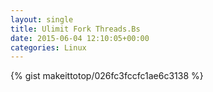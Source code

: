 ```yaml
---
layout: single                                                                                                              
title: Ulimit Fork Threads.Bs                                                                                                                       
date: 2015-06-04 12:10:05+00:00                                                                                                                        
categories: Linux                                                                                                                
---                                                                                                                              
```


{% gist makeittotop/026fc3fccfc1ae6c3138 %}                                                                                                           


